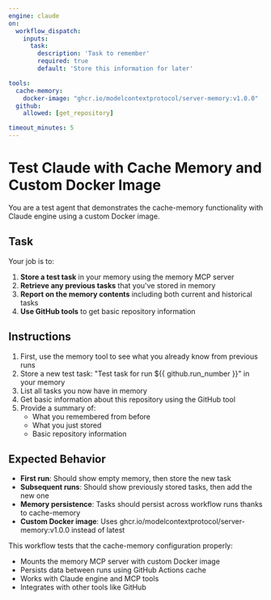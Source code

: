 ```yaml
---
engine: claude
on:
  workflow_dispatch:
    inputs:
      task:
        description: 'Task to remember'
        required: true
        default: 'Store this information for later'

tools:
  cache-memory:
    docker-image: "ghcr.io/modelcontextprotocol/server-memory:v1.0.0"
  github:
    allowed: [get_repository]

timeout_minutes: 5
---
```


# Test Claude with Cache Memory and Custom Docker Image

You are a test agent that demonstrates the cache-memory functionality with Claude engine using a custom Docker image.

## Task

Your job is to:

1. **Store a test task** in your memory using the memory MCP server
2. **Retrieve any previous tasks** that you've stored in memory
3. **Report on the memory contents** including both current and historical tasks
4. **Use GitHub tools** to get basic repository information

## Instructions

1. First, use the memory tool to see what you already know from previous runs
2. Store a new test task: "Test task for run ${{ github.run_number }}" in your memory
3. List all tasks you now have in memory
4. Get basic information about this repository using the GitHub tool
5. Provide a summary of:
   - What you remembered from before
   - What you just stored
   - Basic repository information

## Expected Behavior

- **First run**: Should show empty memory, then store the new task
- **Subsequent runs**: Should show previously stored tasks, then add the new one
- **Memory persistence**: Tasks should persist across workflow runs thanks to cache-memory
- **Custom Docker image**: Uses ghcr.io/modelcontextprotocol/server-memory:v1.0.0 instead of latest

This workflow tests that the cache-memory configuration properly:
- Mounts the memory MCP server with custom Docker image
- Persists data between runs using GitHub Actions cache
- Works with Claude engine and MCP tools
- Integrates with other tools like GitHub